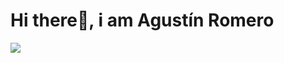 <h1 aling ="center">Hi there👋, i am Agustín Romero</h1> 


<img src="https://imgur.com/a/MUDNc17">
<!--
**Agustin2911/Agustin2911** is a ✨ _special_ ✨ repository because its `README.md` (this file) appears on your GitHub profile.

Here are some ideas to get you started:

- 🔭 I’m currently working on ...
- 🌱 I’m currently learning ...
- 👯 I’m looking to collaborate on ...
- 🤔 I’m looking for help with ...
- 💬 Ask me about ...
- 📫 How to reach me: ...
- 😄 Pronouns: ...
- ⚡ Fun fact: ...
-->
